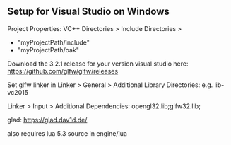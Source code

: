 
## Setup for Visual Studio on Windows
Project Properties:
VC++ Directories > Include Directories > 
* "myProjectPath/include"
* "myProjectPath/oak"

Download the 3.2.1 release for your version visual studio here: https://github.com/glfw/glfw/releases

Set glfw linker in
Linker > General > Additional Library Directories:
e.g. lib-vc2015

Linker > Input > Additional Dependencies: opengl32.lib;glfw32.lib;

glad: https://glad.dav1d.de/

also requires lua 5.3 source in engine/lua